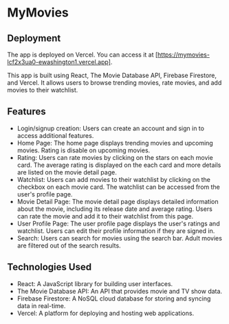 # MyMovies

## Deployment

The app is deployed on Vercel. You can access it at [https://mymovies-lcf2x3ua0-ewashington1.vercel.app].

This app is built using React, The Movie Database API, Firebase Firestore, and Vercel. It allows users to browse trending movies, rate movies, and add movies to their watchlist.

## Features

- Login/signup creation: Users can create an account and sign in to access additional features.
- Home Page: The home page displays trending movies and upcoming movies. Rating is disable on upcoming movies.
- Rating: Users can rate movies by clicking on the stars on each movie card. The average rating is displayed on the each card and more details are listed on the movie detail page.
- Watchlist: Users can add movies to their watchlist by clicking on the checkbox on each movie card. The watchlist can be accessed from the user's profile page.
- Movie Detail Page: The movie detail page displays detailed information about the movie, including its release date and average rating. Users can rate the movie and add it to their watchlist from this page.
- User Profile Page: The user profile page displays the user's ratings and watchlist. Users can edit their profile information if they are signed in.
- Search: Users can search for movies using the search bar. Adult movies are filtered out of the search results.

## Technologies Used

- React: A JavaScript library for building user interfaces.
- The Movie Database API: An API that provides movie and TV show data.
- Firebase Firestore: A NoSQL cloud database for storing and syncing data in real-time.
- Vercel: A platform for deploying and hosting web applications.

